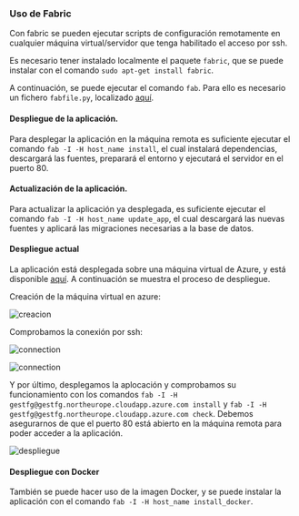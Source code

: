 ### Uso de Fabric

Con fabric se pueden ejecutar scripts de configuración remotamente en cualquier máquina virtual/servidor que tenga habilitado el acceso por ssh.

Es necesario tener instalado localmente el paquete `fabric`, que se puede instalar con el comando `sudo apt-get install fabric`.

A continuación, se puede ejecutar el comando `fab`. Para ello es necesario un fichero `fabfile.py`, localizado [aquí](../fabfile.py).

#### Despliegue de la aplicación.

Para desplegar la aplicación en la máquina remota es suficiente ejecutar el comando `fab -I -H host_name install`, el cual instalará dependencias, descargará las fuentes, preparará el entorno y ejecutará el servidor en el puerto 80.

#### Actualización de la aplicación.

Para actualizar la aplicación ya desplegada, es suficiente ejecutar el comando `fab -I -H host_name update_app`, el cual descargará las nuevas fuentes y aplicará las migraciones necesarias a la base de datos.

#### Despliegue actual

La aplicación está desplegada sobre una máquina virtual de Azure, y está disponible [aquí](gestfg.northeurope.cloudapp.azure.com). A continuación se muestra el proceso de despliegue.

Creación de la máquina virtual en azure:

![creacion](https://www.dropbox.com/s/zzn9kpinfwra37f/creacion_maquina.png?dl=1)

Comprobamos la conexión por ssh:

![connection](https://www.dropbox.com/s/mqcj3qn61h0z2p6/conexion?dl=1)

![connection](https://www.dropbox.com/s/kxg1egff35pnpra/check_connection.png?dl=1)

Y por último, desplegamos la aplocación y comprobamos su funcionamiento con los comandos `fab -I -H gestfg@gestfg.northeurope.cloudapp.azure.com install` y `fab -I -H gestfg@gestfg.northeurope.cloudapp.azure.com check`. Debemos asegurarnos de que el puerto 80 está abierto en la máquina remota para poder acceder a la aplicación.

![despliegue](https://www.dropbox.com/s/3iiq8is2p84m8in/check_app.png?dl=1)


#### Despliegue con Docker

También se puede hacer uso de la imagen Docker, y se puede instalar la aplicación con el comando `fab -I -H host_name install_docker`.

